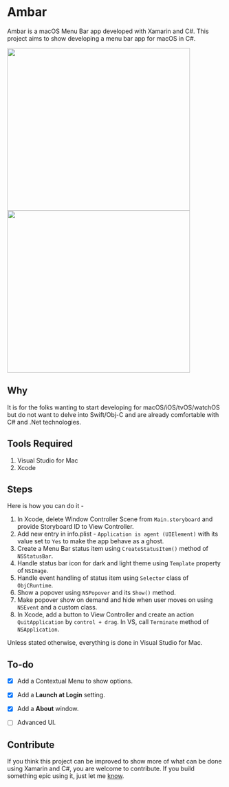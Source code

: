 # Ambar
Ambar is a macOS Menu Bar app developed with Xamarin and C#. This project aims to show developing a menu bar app for macOS in C#.

<img src="https://qd31ya-sn3301.files.1drv.com/y4mv06yfcD8ljmfYDwNQfAbD0gepsrIIU51habSGhFbIYxFYW5Os7lZhuttsP9rErl6yKPCIAlCUMfwurc8lmw5WE4DxEtjo-QMxcxExjMU4B6VRUBTvVpjZX7hcHG7KmuyKD_nkvEZNWLJfaoHgIo5YplkmGPMjRR330D656Hr7lfOsRs_8BzlzPEwYojnnGbkL7dtyu58O4cc_cUvvPi1NQ?width=778&height=688&cropmode=none" width="425" height="376" />    <img src="https://pz3sya-sn3301.files.1drv.com/y4mT5cC-Z4h5vCKVvQZ81wOHZPtIfK8ptpzeuYLkGUMBZ-sjthSpnm1eleUUvaKOacmsU9oXD9laGswzsRYKcd0msIn6QQIzuZeHj71nUevzDAKg6APY3cWwa_PswMXD7WDAmtPJBYs87yywL60WusIdAvM0p0enEkEiM4aR_aZSah51PFbqFZ_8I2mJ3e3OP-3yCkYcvsUhwF-yt-Jf8Dnig?width=768&height=690&cropmode=none" width="425" height="376" />

## Why
It is for the folks wanting to start developing for macOS/iOS/tvOS/watchOS but do not want to delve into Swift/Obj-C and are already comfortable with C# and .Net technologies. 


## Tools Required
1. Visual Studio for Mac
2. Xcode


## Steps
Here is how you can do it - 
1. In Xcode, delete Window Controller Scene from `Main.storyboard` and provide Storyboard ID to View Controller.
2. Add new entry in info.plist - `Application is agent (UIElement)` with its value set to `Yes` to make the app behave as a ghost.
3. Create a Menu Bar status item using `CreateStatusItem()` method of `NSStatusBar`.
4. Handle status bar icon for dark and light theme using `Template` property of `NSImage`.
5. Handle event handling of status item using `Selector` class of `ObjCRuntime`.
6. Show a popover using `NSPopover` and its `Show()` method.
7. Make popover show on demand and hide when user moves on using `NSEvent` and a custom class.
8. In Xcode, add a button to View Controller and create an action `QuitApplication` by `control + drag`. In VS, call `Terminate` method of `NSApplication`.

Unless stated otherwise, everything is done in Visual Studio for Mac.


## To-do
- [x] Add a Contextual Menu to show options.
- [x] Add a **Launch at Login** setting.
- [x] Add a **About** window.
- [ ] Advanced UI.


## Contribute
If you think this project can be improved to show more of what can be done using Xamarin and C#, you are welcome to contribute. If you build something epic using it, just let me [know](https://twitter.com/AnaghSharma).
